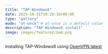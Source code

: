 ```yaml
---
title: "TAP-Windows6"
date: 2019-10-31T10:20:16+09:00
type: "gallery"
mode: "at-once" # at-once is a default value
description: "TAP-Windows6 install"
image: images/feature2/bam.png
---
```


Installing TAP-Windows6 using [OpenVPN latest](https://build.openvpn.net/downloads/releases/latest/)
